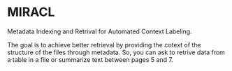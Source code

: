 # MIRACL
Metadata Indexing and Retrival for Automated Context Labeling.

The goal is to achieve better retrieval by providing the cotext of the structure of the files through metadata. So, you can ask to retrive data from a table in a file or summarize text between pages 5 and 7.
